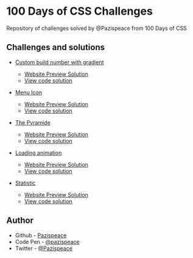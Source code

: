 # 100 Days of CSS Challenges

Repository of challenges solved by @Pazispeace from 100 Days of CSS

## Challenges and solutions

- [Custom build number with gradient](https://codepen.io/pazispeace/pen/vYjjZKX)

  - [Website Preview Solution]()
  - [View code solution]()

- [Menu Icon]()

  - [Website Preview Solution]()
  - [View code solution]()

- [The Pyramide]()

  - [Website Preview Solution]()
  - [View code solution]()

- [Loading animation]()

  - [Website Preview Solution]()
  - [View code solution]()

- [Statistic]()

  - [Website Preview Solution]()
  - [View code solution]()

## Author

- Github - [Pazispeace](https://github.com/Pazispeace)
- Code Pen - [@pazispeace](https://codepen.io/pazispeace)
- Twitter - [@Pazispeace](https://www.twitter.com/pazispeace)
